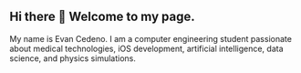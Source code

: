 ## Hi there 👋 Welcome to my page.

My name is Evan Cedeno. I am a computer engineering student passionate about medical technologies, iOS development, artificial intelligence, data science, and physics simulations. 
